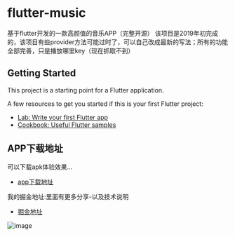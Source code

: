 # flutter-music

基于flutter开发的一款高颜值的音乐APP（完整开源）
该项目是2019年初完成的，该项目有些provider方法可能过时了，可以自己改成最新的写法；所有的功能全部完善，只是播放哪里key（现在抓取不到）

## Getting Started

This project is a starting point for a Flutter application.

A few resources to get you started if this is your first Flutter project:

- [Lab: Write your first Flutter app](https://flutter.dev/docs/get-started/codelab)
- [Cookbook: Useful Flutter samples](https://flutter.dev/docs/cookbook)

## APP下载地址

可以下载apk体验效果...

- [app下载地址](http://music.mmys.fun/apk/music.apk)

我的掘金地址:里面有更多分享-以及技术说明
- [掘金地址](https://juejin.cn/user/2101921962537416/posts)

![image](https://github.com/TJLHQ/flutter-music/blob/master/asset/16f280e8a5e7f9fe.gif)
